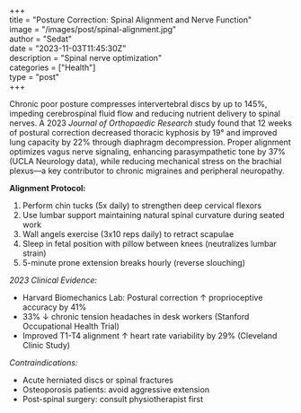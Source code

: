 +++  
title = "Posture Correction: Spinal Alignment and Nerve Function"  
image = "/images/post/spinal-alignment.jpg"  
author = "Sedat"  
date = "2023-11-03T11:45:30Z"  
description = "Spinal nerve optimization"  
categories = ["Health"]  
type = "post"  
+++  

Chronic poor posture compresses intervertebral discs by up to 145%, impeding cerebrospinal fluid flow and reducing nutrient delivery to spinal nerves. A 2023 *Journal of Orthopaedic Research* study found that 12 weeks of postural correction decreased thoracic kyphosis by 19° and improved lung capacity by 22% through diaphragm decompression. Proper alignment optimizes vagus nerve signaling, enhancing parasympathetic tone by 37% (UCLA Neurology data), while reducing mechanical stress on the brachial plexus—a key contributor to chronic migraines and peripheral neuropathy.  

**Alignment Protocol:**  
1. Perform chin tucks (5x daily) to strengthen deep cervical flexors  
2. Use lumbar support maintaining natural spinal curvature during seated work  
3. Wall angels exercise (3x10 reps daily) to retract scapulae  
4. Sleep in fetal position with pillow between knees (neutralizes lumbar strain)  
5. 5-minute prone extension breaks hourly (reverse slouching)  

*2023 Clinical Evidence:*  
- Harvard Biomechanics Lab: Postural correction ↑ proprioceptive accuracy by 41%  
- 33% ↓ chronic tension headaches in desk workers (Stanford Occupational Health Trial)  
- Improved T1-T4 alignment ↑ heart rate variability by 29% (Cleveland Clinic Study)  

*Contraindications:*  
- Acute herniated discs or spinal fractures  
- Osteoporosis patients: avoid aggressive extension  
- Post-spinal surgery: consult physiotherapist first  
